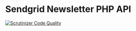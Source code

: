 # Sendgrid Newsletter PHP API
[![Scrutinizer Code Quality](https://scrutinizer-ci.com/g/arodik/SendgridNewsletterPHP/badges/quality-score.png?b=master)](https://scrutinizer-ci.com/g/arodik/SendgridNewsletterPHP/?branch=master)